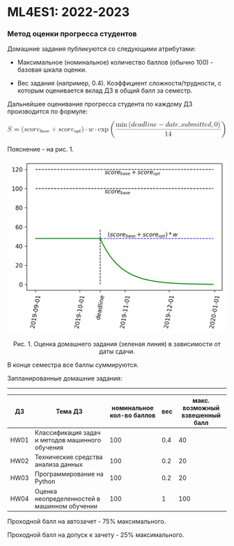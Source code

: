 # ML4ES1: 2022-2023
### Метод оценки прогресса студентов

Домашние задания публикуются со следующими атрибутами:

- Максимальное (номинальное) количество баллов (обычно 100) - базовая шкала оценки.

- Вес задания (например, 0.4). Коэффициент сложности/трудности, с которым оценивается вклад ДЗ в общий балл за семестр.

Дальнейшее оценивание прогресса студента по каждому ДЗ производится по формуле:

<p align='center'>
    <img src="./img/formula.svg" />
</p>

Пояснение - на рис. 1.

![](./img/scoring.png)

<p align="center">Рис. 1. Оценка домашнего задания (зеленая линия) в зависимости от даты сдачи.</p>



В конце семестра все баллы суммируются.

Запланированные домашние задания:

-------
| ДЗ   | Тема ДЗ                                          | номинальное кол-во баллов | вес  | макс. возможный взвешенный балл |
| ---- | ------------------------------------------------ | ------------------------- | ---- | ------------------------------- |
| HW01 | Классификация задач и методов машинного обучения | 100                       | 0.4  | 40                              |
| HW02 | Технические средства анализа данных              | 100                       | 0.2  | 20                              |
| HW03 | Программирование на Python                       | 100                       | 0.2  | 20                              |
| HW04 | Оценка неопределенностей в машинном обучении     | 100                       | 1    | 100                             |

Проходной балл на автозачет - 75% максимального.

Проходной балл на допуск к зачету - 25% максимального.